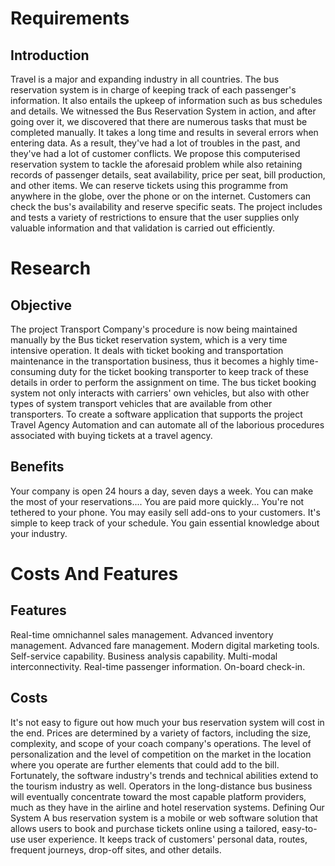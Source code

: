# Requirements
## Introduction
Travel is a major and expanding industry in all countries. The bus reservation system is in charge of keeping track of each passenger's information. It also entails the upkeep of information such as bus schedules and details. We witnessed the Bus Reservation System in action, and after going over it, we discovered that there are numerous tasks that must be completed manually. It takes a long time and results in several errors when entering data. As a result, they've had a lot of troubles in the past, and they've had a lot of customer conflicts. We propose this computerised reservation system to tackle the aforesaid problem while also retaining records of passenger details, seat availability, price per seat, bill production, and other items. We can reserve tickets using this programme from anywhere in the globe, over the phone or on the internet. Customers can check the bus's availability and reserve specific seats. The project includes and tests a variety of restrictions to ensure that the user supplies only valuable information and that validation is carried out efficiently.

# Research
## Objective
The project Transport Company's procedure is now being maintained manually by the Bus ticket reservation system, which is a very time intensive operation. It deals with ticket booking and transportation maintenance in the transportation business, thus it becomes a highly time-consuming duty for the ticket booking transporter to keep track of these details in order to perform the assignment on time. The bus ticket booking system not only interacts with carriers' own vehicles, but also with other types of system transport vehicles that are available from other transporters. To create a software application that supports the project Travel Agency Automation and can automate all of the laborious procedures associated with buying tickets at a travel agency.

## Benefits
Your company is open 24 hours a day, seven days a week.
You can make the most of your reservations....
You are paid more quickly...
You're not tethered to your phone.
You may easily sell add-ons to your customers.
It's simple to keep track of your schedule.
You gain essential knowledge about your industry.
# Costs And Features
## Features
Real-time omnichannel sales management.
Advanced inventory management.
Advanced fare management.
Modern digital marketing tools.
Self-service capability.
Business analysis capability.
Multi-modal interconnectivity.
Real-time passenger information.
On-board check-in.
## Costs
It's not easy to figure out how much your bus reservation system will cost in the end. Prices are determined by a variety of factors, including the size, complexity, and scope of your coach company's operations.
The level of personalization and the level of competition on the market in the location where you operate are further elements that could add to the bill.
Fortunately, the software industry's trends and technical abilities extend to the tourism industry as well. Operators in the long-distance bus business will eventually concentrate toward the most capable platform providers, much as they have in the airline and hotel reservation systems.
Defining Our System
A bus reservation system is a mobile or web software solution that allows users to book and purchase tickets online using a tailored, easy-to-use user experience. It keeps track of customers' personal data, routes, frequent journeys, drop-off sites, and other details.
